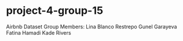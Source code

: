# project-4-group-15
Airbnb Dataset
Group Members: 
Lina Blanco Restrepo
Gunel Garayeva
Fatina Hamadi
Kade Rivers

